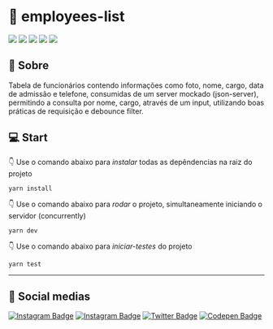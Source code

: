 # :office: employees-list

<p float="left">
<img src="https://img.shields.io/badge/HTML5-E34F26?style=for-the-badge&logo=html5&logoColor=white"/>
<img src="https://img.shields.io/badge/CSS3-1572B6?style=for-the-badge&logo=css3&logoColor=white"/>
<img src="https://img.shields.io/badge/Sass-CC6699?style=for-the-badge&logo=sass&logoColor=white"/>
<img src="https://img.shields.io/badge/React-20232A?style=for-the-badge&logo=react&logoColor=61DAFB"/>
<img src="https://img.shields.io/badge/JavaScript-323330?style=for-the-badge&logo=javascript&logoColor=F7DF1E"/>
<p/>

## :page_with_curl: Sobre 

Tabela de funcionários contendo informações como foto, nome, cargo, data de admissão e telefone, consumidas de um server mockado (json-server), permitindo a consulta por nome, cargo, através de um input, utilizando boas práticas de requisição e debounce filter.

## :computer: **Start** 

👇 Use o comando abaixo para _instalar_ todas as depêndencias na raiz do projeto

    yarn install
    
👇 Use o comando abaixo para _rodar_ o projeto, simultaneamente iniciando o servidor (concurrently)

    yarn dev
    
👇 Use o comando abaixo para _iniciar-testes_ do projeto

    yarn test
    
 ---
 ## :mag_right: Social medias
[![Instagram Badge](https://img.shields.io/badge/Matheus%20Miranda-0077B5?style=for-the-badge&logo=linkedin&logoColor=white&link=https://www.linkedin.com/in/matheusmdsm/)](https://www.linkedin.com/in/matheusmdsm/)
[![Instagram Badge](https://img.shields.io/badge/matheusmdsm-E4405F?style=for-the-badge&logo=instagram&logoColor=white&link=https://www.instagram.com/matheusmdsm/)](https://www.instagram.com/matheusmdsm/)
[![Twitter Badge](https://img.shields.io/badge/mattheusmdsm-1DA1F2?style=for-the-badge&logo=twitter&logoColor=white&link=https://twitter.com/mattheusmdsm)](https://twitter.com/mattheusmdsm)
[![Codepen Badge](https://img.shields.io/badge/mtmiranda-000000?style=for-the-badge&logo=codepen&logoColor=white&link=https://codepen.io/mtmiranda)](https://codepen.io/mtmiranda)
